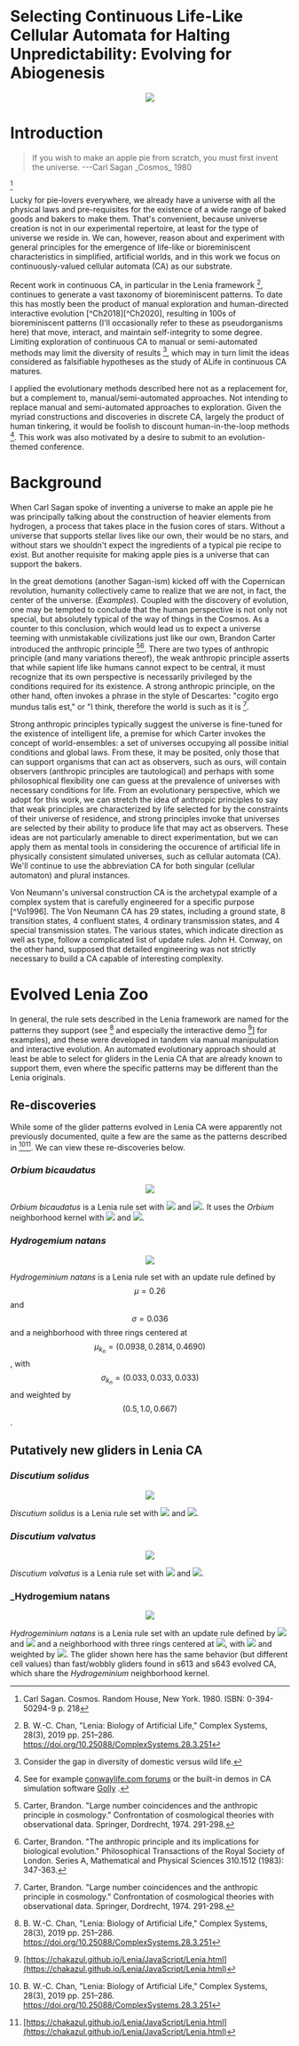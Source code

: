 # Selecting Continuous Life-Like Cellular Automata for Halting Unpredictability: Evolving for Abiogenesis

<p align="center">
<img src="https://raw.githubusercontent.com/riveSunder/yuca/gecco_2022_pages/assets/s3_waiting_sedentary_pattern.gif">
</p>

# Introduction

<blockquote>
If you wish to make an apple pie from scratch, you must first invent the universe. ---Carl Sagan _Cosmos_ 1980 
</blockquote> 

[^Sa1980]

Lucky for pie-lovers everywhere, we already have a universe with all the physical laws and pre-requisites for the existence of a wide range of baked goods and bakers to make them. That's convenient, because universe creation is not in our experimental repertoire, at least for the type of universe we reside in. We can, however, reason about and experiment with general principles for the emergence of life-like or bioreminiscent characteristics in simplified, artificial worlds, and in this work we focus on continuously-valued cellular automata (CA) as our substrate. 

Recent work in continuous CA, in particular in the Lenia framework [^Ch2018a], continues to generate a vast taxonomy of bioreminiscent patterns. To date this has mostly been the product of manual exploration and human-directed interactive evolution [^Ch2018][^Ch2020], resulting in 100s of bioreminiscent patterns (I'll occasionally refer to these as pseudorganisms here) that move, interact, and maintain self-integrity to some degree. Limiting exploration of continuous CA to manual or semi-automated methods may limit the diversity of results [^note1], which may in turn limit the ideas considered as falsifiable hypotheses as the study of ALife in continuous CA matures. 

I applied the evolutionary methods described here not as a replacement for, but a complement to, manual/semi-automated approaches. Not intending to replace manual and semi-automated approaches to exploration. Given the myriad constructions and discoveries in discrete CA, largely the product of human tinkering, it would be foolish to discount human-in-the-loop methods [^note2]. This work was also motivated by a desire to submit to an evolution-themed conference.

# Background

When Carl Sagan spoke of inventing a universe to make an apple pie he was principally talking about the construction of heavier elements from hydrogen, a process that takes place in the fusion cores of stars. Without a universe that supports stellar lives like our own, their would be no stars, and without stars we shouldn't expect the ingredients of a typical pie recipe to exist. But another requisite for making apple pies is a universe that can support the bakers.

In the great demotions (another Sagan-ism) kicked off with the Copernican revolution, humanity collectively came to realize that we are not, in fact, the center of the universe. (_*Examples*_). Coupled with the discovery of evolution, one may be tempted to conclude that the human perspective is not only not special, but absolutely typical of the way of things in the Cosmos. As a counter to this conclusion, which would lead us to expect a universe teeming with unmistakable civilizations just like our own, Brandon Carter introduced the anthropic principle [^Ca1974][^Ca1984]. There are two types of anthropic principle (and many variations thereof), the weak anthropic principle asserts that while sapient life like humans cannot expect to be central, it must recognize that its own perspective is necessarily privileged by the conditions required for its existence. A strong anthropic principle, on the other hand, often invokes a phrase in the style of Descartes: "cogito ergo mundus talis est," or "I think, therefore the world is such as it is [^Ca1974]. <!-- More extreme strong anthropic principles (of the type espoused by Barrow and Tipler) can lead to assuming a universe that _must_ produce intelligent life, that is brought into existence only by perception by intelligent observers contained therein, the necessity of a multiverse, and so on. --> 

Strong anthropic principles typically suggest the universe is fine-tuned for the existence of intelligent life, a premise for which Carter invokes the concept of world-ensembles: a set of universes occupying all possibe initial conditions and global laws. From these, it may be posited, only those that can support organisms that can act as observers, such as ours, will contain observers (anthropic principles are tautological) and perhaps with some philosophical flexibility one can guess at the prevalence of universes with necessary conditions for life. From an evolutionary perspective, which we adopt for this work, we can stretch the idea of anthropic principles to say that weak principles are characterized by life selected for by the constraints of their universe of residence, and strong principles invoke that universes are selected by their ability to produce life that may act as observers. These ideas are not particularly amenable to direct experimentation, but we can apply them as mental tools in considering the occurence of artificial life in physically consistent simulated universes, such as cellular automata (CA). We'll continue to use the abbreviation CA for both singular (cellular automaton) and plural instances.  

Von Neumann's universal construction CA is the archetypal example of a complex system that is carefully engineered for a specific purpose [^Vo1996]. The Von Neumann CA has 29 states, including a ground state, 8 transition states, 4 confluent states, 4 ordinary transmission states, and 4 special transmission states. The various states, which indicate direction as well as type, follow a complicated list of update rules. John H. Conway, on the other hand, supposed that detailed engineering was not strictly necessary to build a CA capable of interesting complexity. 


# Evolved Lenia Zoo

In general, the rule sets described in the Lenia framework are named for the patterns they support (see [^Ch2018a] and especially the interactive demo [^Ch2018b]] for examples), and these were developed in tandem via manual manipulation and interactive evolution. An automated evolutionary approach should at least be able to select for gliders in the Lenia CA that are already known to support them, even where the specific patterns may be different than the Lenia originals. 

## Re-discoveries

While some of the glider patterns evolved in Lenia CA were apparently not previously documented, quite a few are the same as the patterns described in [^Ch2018a][^Ch2018b]. We can view these re-discoveries below. 

### _Orbium bicaudatus_

<p align="center">
<img src="https://raw.githubusercontent.com/riveSunder/yuca/gecco_2022_pages/assets/zoo/lenia_zoo/discutium_valvatus_glider_00.gif">
</p>

_Orbium bicaudatus_ is a Lenia rule set with <img src="https://render.githubusercontent.com/render/math?math=\mu = 0.15"> and <img src="https://render.githubusercontent.com/render/math?math=\sigma = 0.014">. It uses the _Orbium_ neighborhood kernel with <img src="https://render.githubusercontent.com/render/math?math=\mu_k = 0.5"> and <img src="https://render.githubusercontent.com/render/math?math=\sigma_k = 0.15">. 
 

### _Hydrogemium natans_ 
<p align="center">
<img src="https://raw.githubusercontent.com/riveSunder/yuca/gecco_2022_pages/assets/zoo/lenia_zoo/hydrogeminium_natans_glider_01.gif">
</p>

_Hydrogeminium natans_ is a Lenia rule set with an update rule defined by $$\mu = 0.26$$ and $$\sigma = 0.036$$ and a neighborhood with three rings centered at $$\mu_{k_n} = (0.0938, 0.2814, 0.4690)$$, with $$\sigma_{k_n} = (0.033, 0.033, 0.033)$$ and weighted by $$(0.5, 1.0, 0.667)$$. 

## Putatively new gliders in Lenia CA

### _Discutium solidus_ 
<p align="center">
<img src="https://raw.githubusercontent.com/riveSunder/yuca/gecco_2022_pages/assets/zoo/lenia_zoo/discutium_solidus_glider_00.gif">
</p>

_Discutium solidus_ is a Lenia rule set with <img src="https://render.githubusercontent.com/render/math?math=\mu = 0.356"> and <img src="https://render.githubusercontent.com/render/math?math=\sigma = 0.063">. 

### _Discutium valvatus_ 
<p align="center">
<img src="https://raw.githubusercontent.com/riveSunder/yuca/gecco_2022_pages/assets/zoo/lenia_zoo/discutium_valvatus_glider_00.gif">
</p>

_Discutium valvatus_ is a Lenia rule set with <img src="https://render.githubusercontent.com/render/math?math=\mu = 0.337"> and <img src="https://render.githubusercontent.com/render/math?math=\sigma = 0.0595">. 

### _Hydrogemium natans 
<p align="center">
<img src="https://raw.githubusercontent.com/riveSunder/yuca/gecco_2022_pages/assets/zoo/lenia_zoo/hydrogeminium_natans_glider_00.gif">
</p>

_Hydrogeminium natans_ is a Lenia rule set with an update rule defined by <img src="https://render.githubusercontent.com/render/math?math=\mu = 0.26"> and <img src="https://render.githubusercontent.com/render/math?math=\sigma = 0.036"> and a neighborhood with three rings centered at <img src="https://render.githubusercontent.com/render/math?math=\mu_{k_n} = (0.0938, 0.2814, 0.4690)">, with <img src="https://render.githubusercontent.com/render/math?math=\sigma_{k_n} = (0.033, 0.033, 0.033)"> and weighted by <img src="https://render.githubusercontent.com/render/math?math=(0.5, 1.0, 0.667)">. The glider shown here has the same behavior (but different cell values) than fast/wobbly gliders found in s613 and s643 evolved CA, which share the _Hydrogeminium_ neighborhood kernel. 


[^note1]: Consider the gap in diversity of domestic versus wild life. 
[^note2]: See for example [conwaylife.com forums](https://conwaylife.com/forums/viewtopic.php?f=11&t=2597) or the built-in demos in CA simulation software [Golly](https://conwaylife.com/wiki/Golly) [^Golly2016].
[^Vo1966]: Neumann, John von and Arthur W. Burks. "Theory Of Self Reproducing Automata." University of Illinois Press, Urbana and London. (1966).
[^Ca1974]: Carter, Brandon. "Large number coincidences and the anthropic principle in cosmology." Confrontation of cosmological theories with observational data. Springer, Dordrecht, 1974. 291-298.
[^Ca1984]: Carter, Brandon. "The anthropic principle and its implications for biological evolution." Philosophical Transactions of the Royal Society of London. Series A, Mathematical and Physical Sciences 310.1512 (1983): 347-363.
[^Sa1980]: Carl Sagan. Cosmos. Random House, New York. 1980. ISBN: 0-394-50294-9 p. 218
[^Ch2018a]:B. W.-C. Chan, "Lenia: Biology of Artificial Life," Complex Systems, 28(3), 2019 pp. 251–286. https://doi.org/10.25088/ComplexSystems.28.3.251
[^Ch2018b]: [https://chakazul.github.io/Lenia/JavaScript/Lenia.html](https://chakazul.github.io/Lenia/JavaScript/Lenia.html)
[^Golly2016]: Trevorrow, A., Rokicki, T., Hutton, T., Greene, D., Summers, J., Verver, M., Munafo, R., and Rowett, C. Golly version 2.8. (2016).
